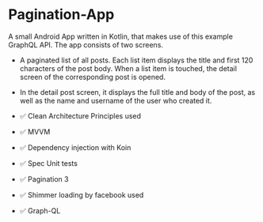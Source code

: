 # Pagination-App

A small Android App written in Kotlin, that makes use of this example GraphQL API. The app consists of two screens.

- A paginated list of all posts. Each list item displays the title and first 120 characters of the post body. When a list item is touched, the detail screen of the corresponding post is opened.

- In the detail post screen, it displays the full title and body of the post, as well as the name and username of the user who created it.


- :white_check_mark: Clean Architecture Principles used
- :white_check_mark: MVVM
- :white_check_mark: Dependency injection with Koin
- :white_check_mark: Spec Unit tests
- :white_check_mark: Pagination 3
- :white_check_mark: Shimmer loading by facebook used
- :white_check_mark: Graph-QL
